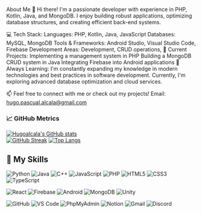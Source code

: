 About Me 👋
Hi there! I'm a passionate developer with experience in PHP, Kotlin, Java, and MongoDB. I enjoy building robust applications, optimizing database structures, and creating efficient back-end systems.

💻 Tech Stack:
Languages: PHP, Kotlin, Java, JavaScript
Databases: MySQL, MongoDB
Tools & Frameworks: Android Studio, Visual Studio Code, Firebase
Development Areas: Development, CRUD operations, 
🚀 Current Projects:
Implementing a management system in PHP 
Building a MongoDB CRUD system in Java
Integrating Firebase into Android applications
🌱 Always Learning:
I'm constantly expanding my knowledge in modern technologies and best practices in software development. Currently, I'm exploring advanced database optimization and cloud services.

📫 Feel free to connect with me or check out my projects! Email: hugo.pascual.alcala@gmail.com

### 📈 GitHub Metrics

[![Hugoalcala's GitHub stats](https://github-readme-stats.vercel.app/api?username=hugoalcala&show_icons=true&theme=dark)](https://github.com/hugoalcala/github-readme-stats)  
[![GitHub Streak](https://github-readme-streak-stats.herokuapp.com/?user=hugoalcala&theme=dark)](https://git.io/streak-stats)
[![Top Langs](https://github-readme-stats.vercel.app/api/top-langs/?username=hugoalcala&layout=compact&theme=dark)](https://github.com/hugoalcala/github-readme-stats)
## 🚀 My Skills  

![Python](https://img.shields.io/badge/Python-3776AB?style=for-the-badge&logo=python&logoColor=white)
![Java](https://img.shields.io/badge/Java-007396?style=for-the-badge&logo=java&logoColor=white)
![C++](https://img.shields.io/badge/C++-00599C?style=for-the-badge&logo=cplusplus&logoColor=white)
![JavaScript](https://img.shields.io/badge/JavaScript-F7DF1E?style=for-the-badge&logo=javascript&logoColor=black)
![PHP](https://img.shields.io/badge/PHP-777BB4?style=for-the-badge&logo=php&logoColor=white)
![HTML5](https://img.shields.io/badge/HTML5-E34F26?style=for-the-badge&logo=html5&logoColor=white)
![CSS3](https://img.shields.io/badge/CSS3-1572B6?style=for-the-badge&logo=css3&logoColor=white)
![TypeScript](https://img.shields.io/badge/TypeScript-3178C6?style=for-the-badge&logo=typescript&logoColor=white)

![React](https://img.shields.io/badge/React-20232A?style=for-the-badge&logo=react&logoColor=61DAFB)
![Firebase](https://img.shields.io/badge/Firebase-FFCA28?style=for-the-badge&logo=firebase&logoColor=black)
![Android](https://img.shields.io/badge/Android-3DDC84?style=for-the-badge&logo=android&logoColor=white)
![MongoDB](https://img.shields.io/badge/MongoDB-4EA94B?style=for-the-badge&logo=mongodb&logoColor=white)
![Unity](https://img.shields.io/badge/Unity-100000?style=for-the-badge&logo=unity&logoColor=white)

![GitHub](https://img.shields.io/badge/GitHub-181717?style=for-the-badge&logo=github&logoColor=white)
![VS Code](https://img.shields.io/badge/VS_Code-0078D4?style=for-the-badge&logo=visual-studio-code&logoColor=white)
![PhpMyAdmin](https://img.shields.io/badge/PhpMyAdmin-6C78AF?style=for-the-badge&logo=phpmyadmin&logoColor=white)
![Notion](https://img.shields.io/badge/Notion-000000?style=for-the-badge&logo=notion&logoColor=white)
![Gmail](https://img.shields.io/badge/Gmail-D14836?style=for-the-badge&logo=gmail&logoColor=white)
![Discord](https://img.shields.io/badge/Discord-5865F2?style=for-the-badge&logo=discord&logoColor=white)

